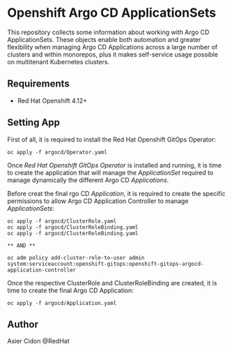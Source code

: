 # Openshift Argo CD ApplicationSets

This repository collects some information about working with Argo CD ApplicationSets. These objects enable both automation and greater flexibility when managing Argo CD Applications across a large number of clusters and within monorepos, plus it makes self-service usage possible on multitenant Kubernetes clusters.

## Requirements

- Red Hat Openshift 4.12+

## Setting App

First of all, it is required to install the Red Hat Openshift GitOps Operator:

```$bash
oc apply -f argocd/Operator.yaml
```

Once _Red Hat Openshift GitOps Operator_ is installed and running, it is time to create the application that will manage the _ApplicationSet_ required to manage dynamically the different Argo CD _Applications_. 

Before creat the final rgo CD _Application_, it is required to create the specific permissions to allow Argo CD Application Controller to manage _ApplicationSets_:

```$bash
oc apply -f argocd/ClusterRole.yaml
oc apply -f argocd/ClusterRoleBinding.yaml
oc apply -f argocd/ClusterRoleBinding.yaml

** AND **

oc adm policy add-cluster-role-to-user admin system:serviceaccount:openshift-gitops:openshift-gitops-argocd-application-controller
```

Once the respective ClusterRole and ClusterRoleBinding are created, it is time to create the final Argo CD Application:

```$bash
oc apply -f argocd/Application.yaml
```

## Author

Asier Cidon @RedHat